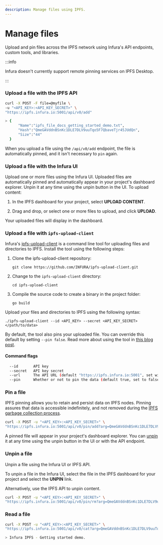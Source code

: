 ```yaml
---
description: Manage files using IPFS.
---
```


# Manage files

Upload and pin files across the IPFS network using Infura's API endpoints, custom tools, and libraries.

:::info

Infura doesn't currently support remote pinning services on IPFS Desktop.

:::

### Upload a file with the IPFS API

```bash
curl -X POST -F file=@myfile \
-u "<API_KEY>:<API_KEY_SECRET>" \
"https://ipfs.infura.io:5001/api/v0/add"

> {
      "Name":"ipfs_file_docs_getting_started_demo.txt",
      "Hash":"QmeGAVddnBSnKc1DLE7DLV9uuTqo5F7QbaveTjr45JUdQn",
      "Size":"44"
  }
```

When you upload a file using the `/api/v0/add` endpoint, the file is automatically pinned, and it isn't necessary to `pin` again.

### Upload a file with the Infura UI

Upload one or more files using the Infura UI. Uploaded files are automatically pinned and automatically appear in your project's dashboard explorer. Unpin it at any time using the unpin button in the UI. To upload content:

1. In the IPFS dashboard for your project, select **UPLOAD CONTENT**.

2. Drag and drop, or select one or more files to upload, and click **UPLOAD**.

Your uploaded files will display in the dashboard.

### Upload a file with `ipfs-upload-client`

Infura's [ipfs-upload-client](https://github.com/INFURA/ipfs-upload-client) is a command line tool for uploading files and directories to IPFS. Install the tool using the following steps:

1. Clone the ipfs-upload-client repository:

   ```
   git clone https://github.com/INFURA/ipfs-upload-client.git
   ```

2. Change to the `ipfs-upload-client` directory:

   ```
   cd ipfs-upload-client
   ```

3. Compile the source code to create a binary in the project folder:

   ```
   go build
   ```

Upload your files and directories to IPFS using the following syntax:

```
./ipfs-upload-client --id <API_KEY> --secret <API_KEY_SECRET> </path/to/data>
```

By default, the tool also pins your uploaded file. You can override this default by setting `--pin false`. Read more
about using the tool in [this blog post](https://blog.infura.io/ipfs-file-upload-client-tool/).

#### Command flags

```bash
  --id       API key
  --secret   API key secret
  --url      The API URL (default "https://ipfs.infura.io:5001", set with --url <CUSTOM_URL>)
  --pin      Whether or not to pin the data (default true, set to false with --pin=false)
```

### Pin a file

IPFS pinning allows you to retain and persist data on IPFS nodes. Pinning assures that data is accessible indefinitely, and
not removed during the [IPFS garbage collection process](https://docs.ipfs.io/concepts/persistence/#garbage-collection).

```bash
curl -X POST -u "<API_KEY>:<API_KEY_SECRET>" \
"https://ipfs.infura.io:5001/api/v0/pin/add?arg=QmeGAVddnBSnKc1DLE7DLV9uuTqo5F7QbaveTjr45JUdQn"
```

A pinned file will appear in your project's dashboard explorer. You can [unpin](manage-files.md#unpin-a-file) it at any
time using the unpin button in the UI or with the API endpoint.

### Unpin a file

Unpin a file using the Infura UI or IPFS API.

To unpin a file in the Infura UI, select the file in the IPFS dashboard for your project and select the **UNPIN** link.

Alternatively, use the IPFS API to unpin content.

```bash
curl -X POST -u "<API_KEY>:<API_KEY_SECRET>" \
"https://ipfs.infura.io:5001/api/v0/pin/rm?arg=QmeGAVddnBSnKc1DLE7DLV9uuTqo5F7QbaveTjr45JUdQn"
```

### Read a file

```bash
curl -X POST -u "<API_KEY>:<API_KEY_SECRET>" \
"https://ipfs.infura.io:5001/api/v0/cat?arg=QmeGAVddnBSnKc1DLE7DLV9uuTqo5F7QbaveTjr45JUdQn"

> Infura IPFS - Getting started demo.
```

